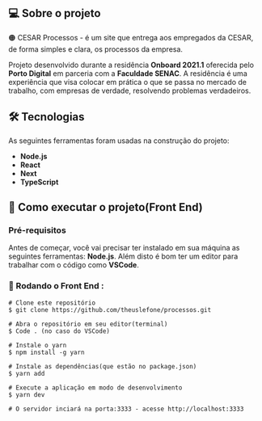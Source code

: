## 💻 Sobre o projeto

🟠 CESAR Processos - é um site que entrega aos empregados da CESAR, de forma simples e clara, os processos da empresa.

Projeto desenvolvido durante a residência **Onboard 2021.1** oferecida pelo **Porto Digital** em parceria com a **Faculdade SENAC**. A residência é uma experiência que visa colocar em prática o que se passa no mercado de trabalho, com empresas de verdade, resolvendo problemas verdadeiros.

## 🛠️ Tecnologias

As seguintes ferramentas foram usadas na construção do projeto:

- **Node.js**
- **React**
- **Next**
- **TypeScript**

## 🚀 Como executar o projeto(Front End)

### Pré-requisitos

Antes de começar, você vai precisar ter instalado em sua máquina as seguintes ferramentas: **Node.js**. Além disto é bom ter um editor para trabalhar com o código como **VSCode**.

### 🎲 Rodando o Front End :

```
# Clone este repositório
$ git clone https://github.com/theuslefone/processos.git

# Abra o repositório em seu editor(terminal)
$ Code . (no caso do VSCode)

# Instale o yarn
$ npm install -g yarn

# Instale as dependências(que estão no package.json)
$ yarn add

# Execute a aplicação em modo de desenvolvimento
$ yarn dev

# O servidor inciará na porta:3333 - acesse http://localhost:3333 
```

